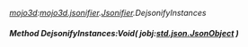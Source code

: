 _[mojo3d](../../modules/mojo3d/mojo3d-module.md):[mojo3d.jsonifier](../../modules/mojo3d/mojo3d-jsonifier.md).[Jsonifier](../../modules/mojo3d/mojo3d-jsonifier-jsonifier.md).DejsonifyInstances_
##### Method DejsonifyInstances:Void( jobj:[std.json.JsonObject](../../modules/std/std-json-jsonobject.md) )
